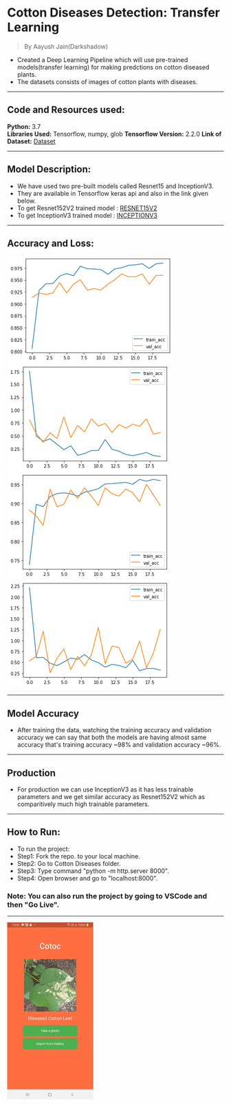 # Cotton Diseases Detection: Transfer Learning
>By Aayush Jain(Darkshadow)

* Created a Deep Learning Pipeline which will use pre-trained models(transfer learning) for making predctions on cotton diseased plants.
* The datasets consists of images of cotton plants with diseases.

---

## Code and Resources used:
**Python:** 3.7  
**Libraries Used:** Tensorflow, numpy, glob
**Tensorflow Version:** 2.2.0
**Link of Dataset:** [Dataset](https://drive.google.com/drive/folders/1vdr9CC9ChYVW2iXp6PlfyMOGD-4Um1ue)

---

## Model Description:
* We have used two pre-built models called Resnet15 and InceptionV3.
* They are available in Tensorflow keras api and also in the link given below.
* To get Resnet152V2 trained model : [RESNET15V2](https://drive.google.com/file/d/1-qd_OvSipHW2Br6heUt0oUyFv9ip9v2K/view?usp=sharing)
* To get InceptionV3 trained model : [INCEPTIONV3](https://drive.google.com/file/d/1044nklmNLxIYQnMPT5e8jD_vVY10n73g/view?usp=sharing)

---

##  Accuracy and Loss:
![Alt Text](resnet_model_acc.png "RESNET15V2 ACCURACY")
![Alt Text](resnet_model_loss.png "RESNET14V2 ACCURACY")
![Alt Text](inception_model_acc.png "INCEPTION LOSS")
![Alt Text](inception_model_loss.png "INCEPTION LOSS")

---

## Model Accuracy 
* After training the data, watching the training accuracy and validation accuracy we can say that both the models are having almost same accuracy that's training accuracy ~98% and validation accuracy ~96%.

---

## Production
* For production we can use InceptionV3 as it has less trainable parameters and we get similar accuracy as Resnet152V2 which as comparitively much high trainable parameters.

---

## How to Run:
* To run the project:
* Step1: Fork the repo. to your local machine.
* Step2: Go to Cotton Diseases folder.
* Step3: Type command "python -m http.server 8000".
* Step4: Open browser and go to "localhost:8000".

### Note: You can also run the project by going to VSCode and then "Go Live".

---

![Alt Text](run_images/2.jpg)

